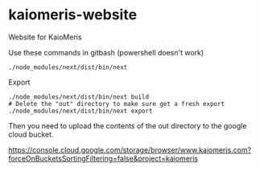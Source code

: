# kaiomeris-website
Website for KaioMeris

Use these commands in gitbash (powershell doesn't work)
```
./node_modules/next/dist/bin/next
```

Export
```
./node_modules/next/dist/bin/next build
# Delete the "out" directory to make sure get a fresh export
./node_modules/next/dist/bin/next export
```
Then you need to upload the contents of the out directory to the google cloud bucket.

https://console.cloud.google.com/storage/browser/www.kaiomeris.com?forceOnBucketsSortingFiltering=false&project=kaiomeris